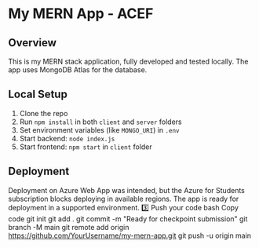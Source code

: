 # My MERN App - ACEF

## Overview
This is my MERN stack application, fully developed and tested locally. The app uses MongoDB Atlas for the database.

## Local Setup
1. Clone the repo
2. Run `npm install` in both `client` and `server` folders
3. Set environment variables (like `MONGO_URI`) in `.env`
4. Start backend: `node index.js`
5. Start frontend: `npm start` in `client` folder

## Deployment
Deployment on Azure Web App was intended, but the Azure for Students subscription blocks deploying in available regions. The app is ready for deployment in a supported environment.
3️⃣ Push your code
bash
Copy code
git init
git add .
git commit -m "Ready for checkpoint submission"
git branch -M main
git remote add origin https://github.com/YourUsername/my-mern-app.git
git push -u origin main
